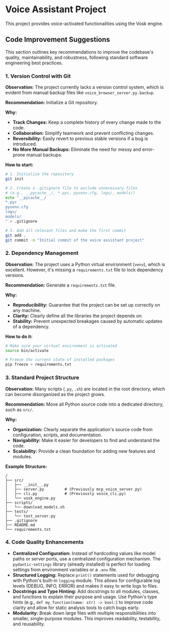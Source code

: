 # Voice Assistant Project

This project provides voice-activated functionalities using the Vosk engine.

## Code Improvement Suggestions

This section outlines key recommendations to improve the codebase's quality, maintainability, and robustness, following standard software engineering best practices.

### 1. Version Control with Git

**Observation:** The project currently lacks a version control system, which is evident from manual backup files like `voice_browser_server.py.backup`.

**Recommendation:** Initialize a Git repository.

**Why:**
- **Track Changes:** Keep a complete history of every change made to the code.
- **Collaboration:** Simplify teamwork and prevent conflicting changes.
- **Reversibility:** Easily revert to previous stable versions if a bug is introduced.
- **No More Manual Backups:** Eliminate the need for messy and error-prone manual backups.

**How to start:**
```bash
# 1. Initialize the repository
git init

# 2. Create a .gitignore file to exclude unnecessary files
# (e.g., __pycache__/, *.pyc, pyvenv.cfg, logs/, models/)
echo "__pycache__/
*.pyc
pyvenv.cfg
logs/
models/
" > .gitignore

# 3. Add all relevant files and make the first commit
git add .
git commit -m "Initial commit of the voice assistant project"
```

### 2. Dependency Management

**Observation:** The project uses a Python virtual environment (`venv`), which is excellent. However, it's missing a `requirements.txt` file to lock dependency versions.

**Recommendation:** Generate a `requirements.txt` file.

**Why:**
- **Reproducibility:** Guarantee that the project can be set up correctly on any machine.
- **Clarity:** Clearly define all the libraries the project depends on.
- **Stability:** Prevent unexpected breakages caused by automatic updates of a dependency.

**How to do it:**
```bash
# Make sure your virtual environment is activated
source bin/activate

# Freeze the current state of installed packages
pip freeze > requirements.txt
```

### 3. Standard Project Structure

**Observation:** Many scripts (`.py`, `.sh`) are located in the root directory, which can become disorganized as the project grows.

**Recommendation:** Move all Python source code into a dedicated directory, such as `src/`.

**Why:**
- **Organization:** Clearly separate the application's source code from configuration, scripts, and documentation.
- **Navigability:** Make it easier for developers to find and understand the code.
- **Scalability:** Provide a clean foundation for adding new features and modules.

**Example Structure:**
```
/
├── src/
│   ├── __init__.py
│   ├── server.py         # (Previously mcp_voice_server.py)
│   ├── cli.py            # (Previously voice_cli.py)
│   └── vosk_engine.py
├── scripts/
│   └── download_models.sh
├── tests/
│   └── test_server.py
├── .gitignore
├── README.md
└── requirements.txt
```

### 4. Code Quality Enhancements

- **Centralized Configuration:** Instead of hardcoding values like model paths or server ports, use a centralized configuration mechanism. The `pydantic-settings` library (already installed) is perfect for loading settings from environment variables or a `.env` file.
- **Structured Logging:** Replace `print()` statements used for debugging with Python's built-in `logging` module. This allows for configurable log levels (DEBUG, INFO, ERROR) and makes it easy to write logs to files.
- **Docstrings and Type Hinting:** Add docstrings to all modules, classes, and functions to explain their purpose and usage. Use Python's type hints (e.g., `def my_function(name: str) -> bool:`) to improve code clarity and allow for static analysis tools to catch bugs early.
- **Modularity:** Break down large files with multiple responsibilities into smaller, single-purpose modules. This improves readability, testability, and reusability.
